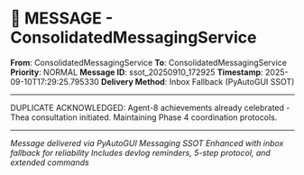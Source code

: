 # 📨 MESSAGE - ConsolidatedMessagingService

**From**: ConsolidatedMessagingService
**To**: ConsolidatedMessagingService
**Priority**: NORMAL
**Message ID**: ssot_20250910_172925
**Timestamp**: 2025-09-10T17:29:25.795330
**Delivery Method**: Inbox Fallback (PyAutoGUI SSOT)

---

DUPLICATE ACKNOWLEDGED: Agent-8 achievements already celebrated - Thea consultation initiated. Maintaining Phase 4 coordination protocols.

---

*Message delivered via PyAutoGUI Messaging SSOT*
*Enhanced with inbox fallback for reliability*
*Includes devlog reminders, 5-step protocol, and extended commands*
